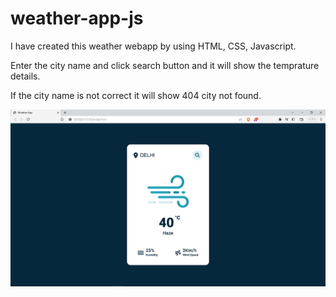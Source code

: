 # weather-app-js

I have created this weather webapp by using HTML, CSS, Javascript.

Enter the city name and click search button and it will show the temprature details.

If the city name is not correct it will show 404 city not found.

![Screenshot](demo.png)
